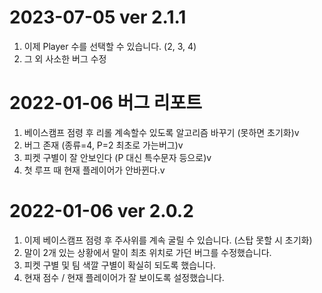 # 2023-07-05 ver 2.1.1
1. 이제 Player 수를 선택할 수 있습니다. (2, 3, 4)
2. 그 외 사소한 버그 수정

# 2022-01-06 버그 리포트
1. 베이스캠프 점령 후 리롤 계속할수 있도록 알고리즘 바꾸기 (못하면 초기화)v
2. 버그 존재 (종류=4, P=2 최초로 가는버그)v
3. 피켓 구별이 잘 안보인다 (P 대신 특수문자 등으로)v
4. 첫 루프 때 현재 플레이어가 안바뀐다.v

# 2022-01-06 ver 2.0.2
1. 이제 베이스캠프 점령 후 주사위를 계속 굴릴 수 있습니다. (스탑 못할 시 초기화)
2. 말이 2개 있는 상황에서 말이 최초 위치로 가던 버그를 수정했습니다.
3. 피켓 구별 및 팀 색깔 구별이 확실히 되도록 했습니다.
4. 현재 점수 / 현재 플레이어가 잘 보이도록 설정했습니다.
